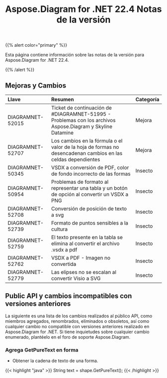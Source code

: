 ﻿---
title: Aspose.Diagram for .NET 22.4 Notas de la versión
type: docs
weight: 24
url: /es/net/aspose-diagram-for-net-22-4-release-notes/
---
{{% alert color="primary" %}} 

Esta página contiene información sobre las notas de la versión para Aspose.Diagram for .NET 22.4.

{{% /alert %}} 
## **Mejoras y Cambios**

|**Llave**|**Resumen**|**Categoría**|
|:- |:- |:- |
|DIAGRAMNET-52015|Ticket de continuación de #DIAGRAMNET-51995 - Problemas con los archivos Aspose.Diagram y Skyline Datamine|Mejora|
|DIAGRAMNET-52707|Los cambios en la fórmula o el valor de la hoja de formas no desencadenan cambios en las celdas dependientes|Mejora|
|DIAGRAMNET-50345|VSDX a conversión de PDF, color de fondo incorrecto de las formas|Insecto|
|DIAGRAMNET-50954|Problemas de formato al representar una tabla y un botón de opción al convertir un VSDX a PNG|Insecto|
|DIAGRAMNET-52708|Conversión de posición de texto a svg|Insecto|
|DIAGRAMNET-52739|Formato de puntos sensibles a la cultura|Insecto|
|DIAGRAMNET-52759|El texto presente en la tabla se elimina al convertir el archivo .vsdx a pdf|Insecto|
|DIAGRAMNET-52762|VSDX a PDF - Imagen no convertida|Insecto|
|DIAGRAMNET-52779|Las elipses no se escalan al convertir Visio a SVG|Insecto|

## **Public API y cambios incompatibles con versiones anteriores**
La siguiente es una lista de los cambios realizados al público API, como miembros agregados, renombrados, eliminados o obsoletos, así como cualquier cambio no compatible con versiones anteriores realizado en Aspose.Diagram for .NET. Si tiene inquietudes sobre cualquier cambio enumerado, plantéelo en el foro de soporte Aspose.Diagram.
### **Agrega GetPureText en forma**
- Obtener la cadena de texto de una forma.

{{< highlight "java" >}}
String text = shape.GetPureText();
{{< /highlight >}}

